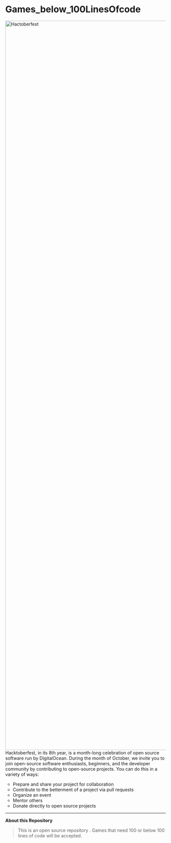 # Games_below_100LinesOfcode

<img width="2295" alt="Hactoberfest" src="https://user-images.githubusercontent.com/43147642/193860629-a7359593-e081-402d-ae4b-aff47e8b2f99.png">
Hacktoberfest, in its 8th year, is a month-long celebration of open source software run by DigitalOcean. During the month of October, we invite you to join open-source software enthusiasts, beginners, and the developer community by contributing to open-source projects. You can do this in a variety of ways:
<ul type = "circle">
  <li>Prepare and share your project for collaboration</li>
  <li>Contribute to the betterment of a project via pull requests</li>
  <li>Organize an event</li>
  <li>Mentor others</li>
  <li>Donate directly to open source projects</li>
</ul>

----------------------------------------------------------------------------------
**About this Repository**

>This is an open source repository .
>Games that need 100 or below 100 lines of code will be accepted.
